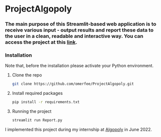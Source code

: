 # ProjectAlgopoly
 

 ### The main purpose of this Streamlit-based web application is to receive various input - output results and report these data to the user in a clean, readable and interactive way. You can access the project at this [**link**](https://omerfee-projectalgopoly-report-gzw35a.streamlitapp.com).


 

### Installation
Note that, before the installation please activate your Python environment.

1. Clone the repo
   ```sh
   git clone https://github.com/omerfee/ProjectAlgopoly.git
   ```
2. Install required packages
   ```sh
   pip install -r requirements.txt
   ```
3. Running the project
   ```sh
   streamlit run Report.py
   ```

I implemented this project during my internship at [Algopoly](http://algopoly.com/) in June 2022.
